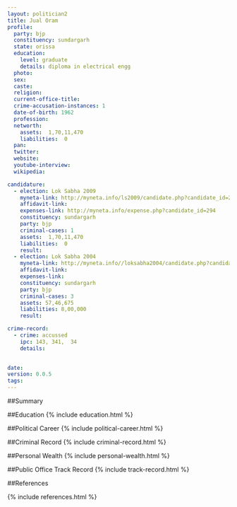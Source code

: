 ```yaml
---
layout: politician2
title: Jual Oram
profile: 
  party: bjp
  constituency: sundargarh
  state: orissa
  education: 
    level: graduate
    details: diploma in electrical engg
  photo: 
  sex: 
  caste: 
  religion: 
  current-office-title: 
  crime-accusation-instances: 1
  date-of-birth: 1962
  profession: 
  networth: 
    assets:  1,70,11,470
    liabilities:  0
  pan: 
  twitter: 
  website: 
  youtube-interview: 
  wikipedia: 

candidature: 
  - election: Lok Sabha 2009
    myneta-link: http://myneta.info/ls2009/candidate.php?candidate_id=294
    affidavit-link: 
    expenses-link: http://myneta.info/expense.php?candidate_id=294
    constituency: sundargarh 
    party: bjp
    criminal-cases: 1
    assets:  1,70,11,470
    liabilities:  0
    result:  
  - election: Lok Sabha 2004
    myneta-link: http://myneta.info//loksabha2004/candidate.php?candidate_id=2949
    affidavit-link: 
    expenses-link: 
    constituency: sundargarh 
    party: bjp
    criminal-cases: 3
    assets: 57,46,675
    liabilities: 8,00,000
    result:  

crime-record: 
  - crime: accussed
    ipc: 143, 341,  34
    details:  
  

date: 
version: 0.0.5
tags: 
---
```

##Summary


##Education
{% include education.html %}


##Political Career
{% include political-career.html %}


##Criminal Record
{% include criminal-record.html %}


##Personal Wealth
{% include personal-wealth.html %}


##Public Office Track Record
{% include track-record.html %}


##References


{% include references.html %}